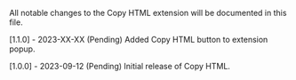 All notable changes to the Copy HTML extension will be documented in this file.

[1.1.0] - 2023-XX-XX (Pending)
Added Copy HTML button to extension popup.

[1.0.0] - 2023-09-12 (Pending)
Initial release of Copy HTML.